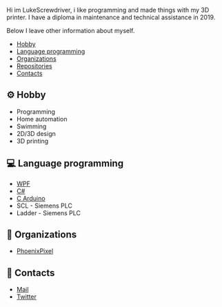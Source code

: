 Hi im LukeScrewdriver, i like programming and made things with my 3D printer.
I have a diploma in maintenance and technical assistance in 2019.

Below I leave other information about myself.

- [Hobby](#hobby)
- [Language programming](#lang_prog)
- [Organizations](#org)
- [Repositories](https://github.com/LukeScrewdriver?tab=repositories)
- [Contacts](#contacts)



## ⚙️ Hobby <a name = "hobby"></a>

- Programming
- Home automation
- Swimming
- 2D/3D design
- 3D printing


## 💻 Language programming <a name = "lang_prog"></a>

- [WPF](https://visualstudio.microsoft.com/it/vs/features/wpf/)
- [C#](https://docs.microsoft.com/it-it/dotnet/csharp/)
- [C Arduino](https://www.arduino.cc/reference/en/)
- SCL - Siemens PLC
- Ladder - Siemens PLC


## 💾 Organizations <a name = "org"></a>

- [PhoenixPixel](https://github.com/phoenixpixel-it)


## 📇 Contacts <a name = "contacts"></a>

- [Mail](mailto:luke.screwdriver@gmail.com)
- [Twitter](https://twitter.com/LukeScrewdriver)


